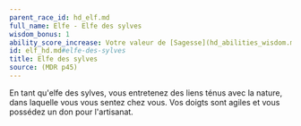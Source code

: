 ```yaml
---
parent_race_id: hd_elf.md
full_name: Elfe - Elfe des sylves
wisdom_bonus: 1
ability_score_increase: Votre valeur de [Sagesse](hd_abilities_wisdom.md) augmente de 1.
id: elf_hd.md#elfe-des-sylves
title: Elfe des sylves
source: (MDR p45)
---
```


En tant qu'elfe des sylves, vous entretenez des liens ténus avec la nature, dans laquelle vous vous sentez chez vous. Vos doigts sont agiles et vous possédez un don pour l'artisanat.

